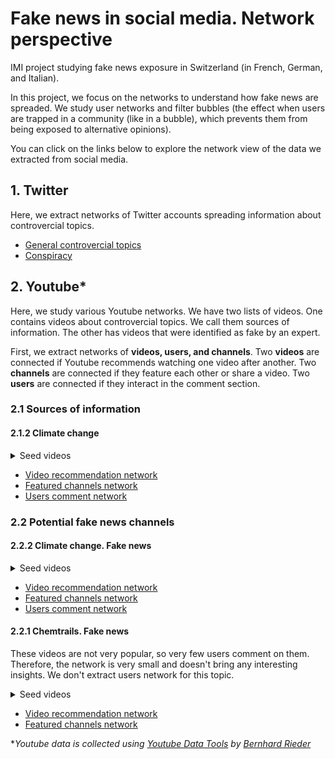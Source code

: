 # Fake news in social media. Network perspective
IMI project studying fake news exposure in Switzerland (in French, German, and Italian).

In this project, we focus on the networks to understand how fake news are spreaded. We study user networks and filter bubbles (the effect when users are trapped in a community (like in a bubble), which prevents them from being exposed to alternative opinions). 

You can click on the links below to explore the network view of the data we extracted from social media.

## 1. Twitter
Here, we extract networks of Twitter accounts spreading information about controvercial topics. 

* [General controvercial topics](https://mizvol.github.io/imi-nets/network/)
* [Conspiracy](https://mizvol.github.io/imi-nets/network-twitter-conspiracy)

## 2. Youtube*
Here, we study various Youtube networks. We have two lists of videos. One contains videos about controvercial topics. We call them sources of information. The other has videos that were identified as fake by an expert. 

First, we extract networks of **videos, users, and channels**. Two **videos** are connected if Youtube recommends watching one video after another. Two **channels** are connected if they feature each other or share a video. Two **users** are connected if they interact in the comment section.

### 2.1 Sources of information

#### 2.1.2 Climate change
<details><summary>Seed videos</summary>
https://www.youtube.com/watch?v=R6eywXdssMw
https://www.youtube.com/watch?v=T4LVXCCmIKA
https://www.youtube.com/watch?v=iK3G8wqqp_k
https://www.youtube.com/watch?v=K01MnnOV-u4
https://www.youtube.com/watch?v=szho74EKGiM
https://www.youtube.com/watch?v=q3DM5TZ3FG4
https://www.youtube.com/watch?v=tPjHLRYZiHM
https://www.youtube.com/watch?v=OQBcrKqyHJI
https://www.youtube.com/watch?v=eytaVwARSmU
https://www.youtube.com/watch?v=TpbZYwH0X90
https://www.youtube.com/watch?v=KGdVCs5E8vE
https://www.youtube.com/watch?v=YX_RW5iYJcQ
https://www.youtube.com/watch?v=PLeVCOn7khk
https://www.youtube.com/watch?v=fS5HhcbyjKc
https://www.youtube.com/watch?v=W9ktHsL_dzE
https://www.youtube.com/watch?v=zBLTDscToOo
</details>

* [Video recommendation network](https://mizvol.github.io/imi-nets/youtube/youtube-diffuseurs-climate/)
* [Featured channels network](https://mizvol.github.io/imi-nets/youtube/youtube-channels-diffuseurs-climate/)
* [Users comment network](https://mizvol.github.io/imi-nets/youtube/youtube-users-comments-climate-sources/index.html)


### 2.2 Potential fake news channels

#### 2.2.2 Climate change. Fake news
<details><summary>Seed videos</summary>
https://www.youtube.com/watch?v=zBLTDscToOo
https://www.youtube.com/watch?v=I-Du-AqQTQU
https://www.youtube.com/watch?v=y3MYKWEPnus
https://www.youtube.com/watch?v=QppDqoF-ixk
https://www.youtube.com/watch?v=IkiI7wkm33Q
</details>

* [Video recommendation network](https://mizvol.github.io/imi-nets/youtube/youtube-videos-climate-fake/)
* [Featured channels network](https://mizvol.github.io/imi-nets/youtube/youtube-channels-climate-fake/)
* [Users comment network](https://mizvol.github.io/imi-nets/youtube/youtube-users-comments-climate-fake/)

#### 2.2.1 Chemtrails. Fake news
These videos are not very popular, so very few users comment on them. Therefore, the network is very small and doesn't bring any interesting insights. We don't extract users network for this topic.

<details><summary>Seed videos</summary>
https://www.youtube.com/watch?v=EdLHtJzxCQE
https://www.youtube.com/watch?v=4DmcsETVzKs
https://www.youtube.com/watch?v=IeXL--VBlYw
https://www.youtube.com/watch?v=0R-C3O4OwhY
https://www.youtube.com/watch?v=8MzshxsVxUg
https://www.youtube.com/watch?v=quWrSkTCEvc
https://www.youtube.com/watch?v=Q7BzNBfX3fU
https://www.youtube.com/watch?v=UOhJt72t7YI
https://www.youtube.com/watch?v=9hAULB7Qsac
</details>

* [Video recommendation network](https://mizvol.github.io/imi-nets/youtube/youtube-videos-haarp/)
* [Featured channels network](https://mizvol.github.io/imi-nets/youtube/youtube-channels-haarp/)

**Youtube data is collected using [Youtube Data Tools](https://github.com/bernorieder/YouTube-Data-Tools) by [Bernhard Rieder](http://thepoliticsofsystems.net/about/)*
